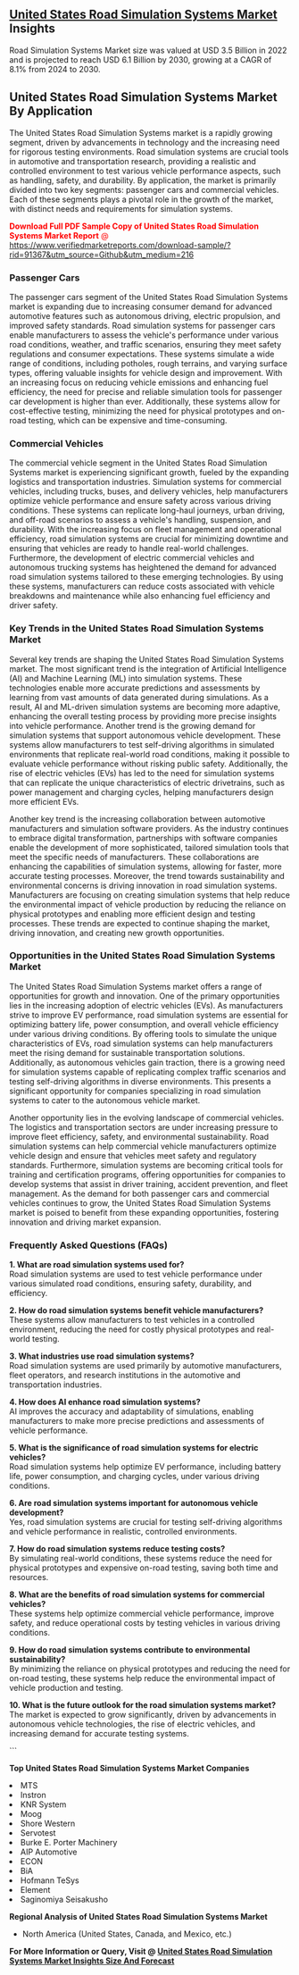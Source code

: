 <h2><a href="https://www.verifiedmarketreports.com/download-sample/?rid=91367&amp;utm_source=Github&amp;utm_medium=216" target="_blank">United States Road Simulation Systems Market</a> Insights</h2><p>Road Simulation Systems Market size was valued at USD 3.5 Billion in 2022 and is projected to reach USD 6.1 Billion by 2030, growing at a CAGR of 8.1% from 2024 to 2030.</p><p><h2>United States Road Simulation Systems Market By Application</h2><p>The United States Road Simulation Systems market is a rapidly growing segment, driven by advancements in technology and the increasing need for rigorous testing environments. Road simulation systems are crucial tools in automotive and transportation research, providing a realistic and controlled environment to test various vehicle performance aspects, such as handling, safety, and durability. By application, the market is primarily divided into two key segments: passenger cars and commercial vehicles. Each of these segments plays a pivotal role in the growth of the market, with distinct needs and requirements for simulation systems.</p><p><p><span class=""><span style="color: #ff0000;"><strong>Download Full PDF Sample Copy of United States Road Simulation Systems Market Report</strong> @ </span><a href="https://www.verifiedmarketreports.com/download-sample/?rid=91367&amp;utm_source=Github&amp;utm_medium=216" target="_blank">https://www.verifiedmarketreports.com/download-sample/?rid=91367&amp;utm_source=Github&amp;utm_medium=216</a></span></p></p><h3>Passenger Cars</h3><p>The passenger cars segment of the United States Road Simulation Systems market is expanding due to increasing consumer demand for advanced automotive features such as autonomous driving, electric propulsion, and improved safety standards. Road simulation systems for passenger cars enable manufacturers to assess the vehicle's performance under various road conditions, weather, and traffic scenarios, ensuring they meet safety regulations and consumer expectations. These systems simulate a wide range of conditions, including potholes, rough terrains, and varying surface types, offering valuable insights for vehicle design and improvement. With an increasing focus on reducing vehicle emissions and enhancing fuel efficiency, the need for precise and reliable simulation tools for passenger car development is higher than ever. Additionally, these systems allow for cost-effective testing, minimizing the need for physical prototypes and on-road testing, which can be expensive and time-consuming.</p><h3>Commercial Vehicles</h3><p>The commercial vehicle segment in the United States Road Simulation Systems market is experiencing significant growth, fueled by the expanding logistics and transportation industries. Simulation systems for commercial vehicles, including trucks, buses, and delivery vehicles, help manufacturers optimize vehicle performance and ensure safety across various driving conditions. These systems can replicate long-haul journeys, urban driving, and off-road scenarios to assess a vehicle's handling, suspension, and durability. With the increasing focus on fleet management and operational efficiency, road simulation systems are crucial for minimizing downtime and ensuring that vehicles are ready to handle real-world challenges. Furthermore, the development of electric commercial vehicles and autonomous trucking systems has heightened the demand for advanced road simulation systems tailored to these emerging technologies. By using these systems, manufacturers can reduce costs associated with vehicle breakdowns and maintenance while also enhancing fuel efficiency and driver safety.</p><h3>Key Trends in the United States Road Simulation Systems Market</h3><p>Several key trends are shaping the United States Road Simulation Systems market. The most significant trend is the integration of Artificial Intelligence (AI) and Machine Learning (ML) into simulation systems. These technologies enable more accurate predictions and assessments by learning from vast amounts of data generated during simulations. As a result, AI and ML-driven simulation systems are becoming more adaptive, enhancing the overall testing process by providing more precise insights into vehicle performance. Another trend is the growing demand for simulation systems that support autonomous vehicle development. These systems allow manufacturers to test self-driving algorithms in simulated environments that replicate real-world road conditions, making it possible to evaluate vehicle performance without risking public safety. Additionally, the rise of electric vehicles (EVs) has led to the need for simulation systems that can replicate the unique characteristics of electric drivetrains, such as power management and charging cycles, helping manufacturers design more efficient EVs.</p><p>Another key trend is the increasing collaboration between automotive manufacturers and simulation software providers. As the industry continues to embrace digital transformation, partnerships with software companies enable the development of more sophisticated, tailored simulation tools that meet the specific needs of manufacturers. These collaborations are enhancing the capabilities of simulation systems, allowing for faster, more accurate testing processes. Moreover, the trend towards sustainability and environmental concerns is driving innovation in road simulation systems. Manufacturers are focusing on creating simulation systems that help reduce the environmental impact of vehicle production by reducing the reliance on physical prototypes and enabling more efficient design and testing processes. These trends are expected to continue shaping the market, driving innovation, and creating new growth opportunities.</p><h3>Opportunities in the United States Road Simulation Systems Market</h3><p>The United States Road Simulation Systems market offers a range of opportunities for growth and innovation. One of the primary opportunities lies in the increasing adoption of electric vehicles (EVs). As manufacturers strive to improve EV performance, road simulation systems are essential for optimizing battery life, power consumption, and overall vehicle efficiency under various driving conditions. By offering tools to simulate the unique characteristics of EVs, road simulation systems can help manufacturers meet the rising demand for sustainable transportation solutions. Additionally, as autonomous vehicles gain traction, there is a growing need for simulation systems capable of replicating complex traffic scenarios and testing self-driving algorithms in diverse environments. This presents a significant opportunity for companies specializing in road simulation systems to cater to the autonomous vehicle market.</p><p>Another opportunity lies in the evolving landscape of commercial vehicles. The logistics and transportation sectors are under increasing pressure to improve fleet efficiency, safety, and environmental sustainability. Road simulation systems can help commercial vehicle manufacturers optimize vehicle design and ensure that vehicles meet safety and regulatory standards. Furthermore, simulation systems are becoming critical tools for training and certification programs, offering opportunities for companies to develop systems that assist in driver training, accident prevention, and fleet management. As the demand for both passenger cars and commercial vehicles continues to grow, the United States Road Simulation Systems market is poised to benefit from these expanding opportunities, fostering innovation and driving market expansion.</p><h3>Frequently Asked Questions (FAQs)</h3><p><strong>1. What are road simulation systems used for?</strong><br>Road simulation systems are used to test vehicle performance under various simulated road conditions, ensuring safety, durability, and efficiency.</p><p><strong>2. How do road simulation systems benefit vehicle manufacturers?</strong><br>These systems allow manufacturers to test vehicles in a controlled environment, reducing the need for costly physical prototypes and real-world testing.</p><p><strong>3. What industries use road simulation systems?</strong><br>Road simulation systems are used primarily by automotive manufacturers, fleet operators, and research institutions in the automotive and transportation industries.</p><p><strong>4. How does AI enhance road simulation systems?</strong><br>AI improves the accuracy and adaptability of simulations, enabling manufacturers to make more precise predictions and assessments of vehicle performance.</p><p><strong>5. What is the significance of road simulation systems for electric vehicles?</strong><br>Road simulation systems help optimize EV performance, including battery life, power consumption, and charging cycles, under various driving conditions.</p><p><strong>6. Are road simulation systems important for autonomous vehicle development?</strong><br>Yes, road simulation systems are crucial for testing self-driving algorithms and vehicle performance in realistic, controlled environments.</p><p><strong>7. How do road simulation systems reduce testing costs?</strong><br>By simulating real-world conditions, these systems reduce the need for physical prototypes and expensive on-road testing, saving both time and resources.</p><p><strong>8. What are the benefits of road simulation systems for commercial vehicles?</strong><br>These systems help optimize commercial vehicle performance, improve safety, and reduce operational costs by testing vehicles in various driving conditions.</p><p><strong>9. How do road simulation systems contribute to environmental sustainability?</strong><br>By minimizing the reliance on physical prototypes and reducing the need for on-road testing, these systems help reduce the environmental impact of vehicle production and testing.</p><p><strong>10. What is the future outlook for the road simulation systems market?</strong><br>The market is expected to grow significantly, driven by advancements in autonomous vehicle technologies, the rise of electric vehicles, and increasing demand for accurate testing systems.</p>```</p><p><strong>Top United States Road Simulation Systems Market Companies</strong></p><div data-test-id=""><p><li>MTS</li><li> Instron</li><li> KNR System</li><li> Moog</li><li> Shore Western</li><li> Servotest</li><li> Burke E. Porter Machinery</li><li> AIP Automotive</li><li> ECON</li><li> BiA</li><li> Hofmann TeSys</li><li> Element</li><li> Saginomiya Seisakusho</li></p><div><strong>Regional Analysis of&nbsp;United States Road Simulation Systems Market</strong></div><ul><li dir="ltr"><p dir="ltr">North America&nbsp;(United States, Canada, and Mexico, etc.)</p></li></ul><p><strong>For More Information or Query, Visit @&nbsp;</strong><strong><a href="https://www.verifiedmarketreports.com/product/global-road-simulation-systems-market-growth-status-and-outlook-2019-2024/?utm_source=Github&amp;utm_medium=216" target="_blank">United States Road Simulation Systems Market Insights Size And Forecast</a></strong></p></div>
